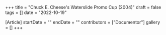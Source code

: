 +++
title = "Chuck E. Cheese's Waterslide Promo Cup (2004)"
draft = false
tags = []
date = "2022-10-19"

[Article]
startDate = ""
endDate = ""
contributors = ["Documentor"]
gallery = []
+++


